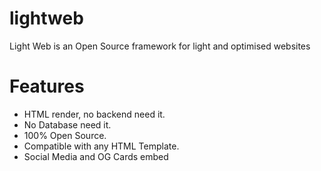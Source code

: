 # lightweb
Light Web is an Open Source framework for light and optimised websites  
# Features  
- HTML render, no backend need it.
- No Database need it.  
- 100% Open Source.  
- Compatible with any HTML Template.  
- Social Media and OG Cards embed  
